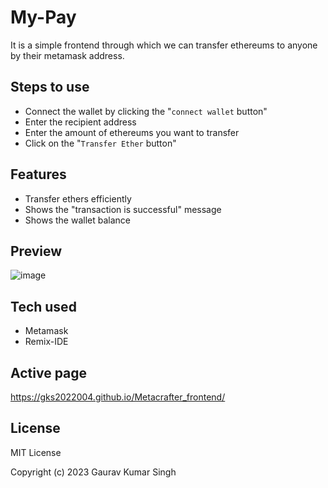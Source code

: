 # My-Pay
It is a simple frontend through which we can transfer ethereums to anyone by their metamask address.

## Steps to use
- Connect the wallet by clicking the "`connect wallet` button"
- Enter the recipient address
- Enter the amount of ethereums you want to transfer
- Click on the "`Transfer Ether` button"

## Features
- Transfer ethers efficiently
- Shows the "transaction is successful" message
- Shows the wallet balance

 ## Preview
 ![image](https://github.com/gks2022004/Metacrafter_frontend/assets/94637265/4922664b-f6cb-4219-874f-c9b191f23991)

 ## Tech used
 - Metamask
 - Remix-IDE

## Active page
https://gks2022004.github.io/Metacrafter_frontend/

## License
MIT License

Copyright (c) 2023 Gaurav Kumar Singh

